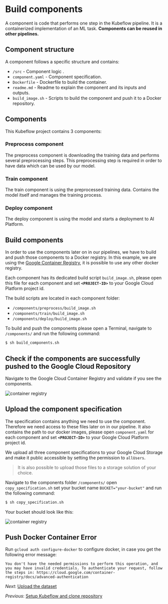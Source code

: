 # Build components

A component is code that performs one step in the Kubeflow pipeline. It is a containerized implementation of an ML task. **Components can be reused in other pipelines.**

## Component structure
A component follows a specific structure and contains:
 
* `/src` - Component logic . 
* `component.yaml` - Component specification. 
* `Dockerfile` - Dockerfile to build the container. 
* `readme.md` - Readme to explain the component and its inputs and outputs. 
* `build_image.sh` - Scripts to build the component and push it to a Docker repository. 

## Components
This Kubeflow project contains 3 components:

### Preprocess component
The preprocess component is downloading the training data and performs several preprocessing steps. This preprocessing step is required in order to have data which can be used by our model. 


### Train component
The train component is using the preprocessed training data. Contains the model itself and manages the training process. 

### Deploy component
The deploy component is using the model and starts a deployment to AI Platform. 

## Build components
In order to use the components later on in our pipelines, we have to build and push those components to a Docker registry. In this example, we are using the 
[Google Container Registry](https://cloud.google.com/container-registry/), it is possible to use any other docker registry. 

Each component has its dedicated build script `build_image.sh`, please open this file for each component and set **`<PROJECT-ID>`** to your Google Cloud Platform project id.

The build scripts are located in each component folder:

* `/components/preprocess/build_image.sh`
* `/components/train/build_image.sh`
* `/components/deploy/build_image.sh`

To build and push the components please open a Terminal, navigate to `/components/` and run the following command:

```bash
$ sh build_components.sh
```

## Check if the components are successfully pushed to the Google Cloud Repository

Navigate to the Google Cloud Container Registry and validate if you see the components. 

![container registry](https://github.com/kubeflow/examples/named_entity_recognition/blob/master/documentation/files/container.png?raw=true)

## Upload the component specification
The specification contains anything we need to use the component. Therefore we need access to these files later on in our pipeline. 
It also contains the path to our docker images, please open `component.yaml` for each component and set **`<PROJECT-ID>`** to your Google Cloud Platform project id.

We upload all three component specifications to your Google Cloud Storage and make it public accessible by setting the permission to `allUsers`.

> It is also possible to upload those files to a storage solution of your choice.

Navigate to the components folder `/components/` open `copy_specification.sh` set your bucket name `BUCKET="your-bucket"` and run the following command:

```bash
$ sh copy_specification.sh
```

Your bucket should look like this:

![container registry](https://github.com/kubeflow/examples/named_entity_recognition/blob/master/documentation/files/bucket.png?raw=true)


## Push Docker Container Error
Run `gcloud auth configure-docker` to configure docker, in case you get the following error message:

```b
You don't have the needed permissions to perform this operation, and you may have invalid credentials. To authenticate your request, follow the steps in: https://cloud.google.com/container-registry/docs/advanced-authentication
```

*Next*: [Upload the dataset](step-3-upload-dataset.md)

*Previous*: [Setup Kubeflow and clone repository](step-1-setup.md)